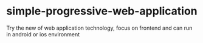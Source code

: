 # simple-progressive-web-application
Try the new of web application technology, focus on frontend and can run in android or ios environment

